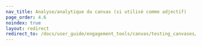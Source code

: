 ```yaml
---
nav_title: Analyse/analytique du canvas (si utilisé comme adjectif)
page_order: 4.6
noindex: true
layout: redirect
redirect_to: /docs/user_guide/engagement_tools/canvas/testing_canvases/measuring_and_testing_with_canvas_analytics/
---
```

